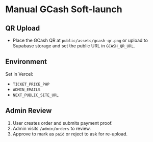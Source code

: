 # Manual GCash Soft-launch

## QR Upload
- Place the GCash QR at `public/assets/gcash-qr.png` or upload to Supabase storage and set the public URL in `GCASH_QR_URL`.

## Environment
Set in Vercel:
- `TICKET_PRICE_PHP`
- `ADMIN_EMAILS`
- `NEXT_PUBLIC_SITE_URL`

## Admin Review
1. User creates order and submits payment proof.
2. Admin visits `/admin/orders` to review.
3. Approve to mark as `paid` or reject to ask for re-upload.
